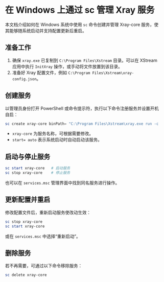 # 在 Windows 上通过 sc 管理 Xray 服务

本文档介绍如何在 Windows 系统中使用 `sc` 命令创建并管理 Xray-core 服务，使其能够随系统启动并支持配置更新后重启。

## 准备工作

1. 确保 `xray.exe` 已复制到 `C:\Program Files\Xstream` 目录。可以在 XStream 应用中执行 `InitXray` 操作，或手动将文件放置到该目录。
2. 准备好 Xray 配置文件，例如 `C:\Program Files\Xstream\xray-config.json`。

## 创建服务

以管理员身份打开 PowerShell 或命令提示符，执行以下命令注册服务并设置开机自启：

```powershell
sc create xray-core binPath= "C:\Program Files\Xstream\xray.exe run -c C:\Program Files\Xstream\xray-config.json" start= auto
```

- `xray-core` 为服务名称，可根据需要修改。
- `start= auto` 表示系统启动时自动启动该服务。

## 启动与停止服务

```powershell
sc start xray-core   # 启动服务
sc stop xray-core    # 停止服务
```

也可以在 `services.msc` 管理界面中找到同名服务进行操作。

## 更新配置并重启

修改配置文件后，重新启动服务使改动生效：

```powershell
sc stop xray-core
sc start xray-core
```

或在 `services.msc` 中选择“重新启动”。

## 删除服务

若不再需要，可通过以下命令移除服务：

```powershell
sc delete xray-core
```
